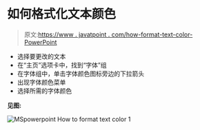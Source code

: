 # 如何格式化文本颜色

> 原文:[https://www . javatpoint . com/how-format-text-color-PowerPoint](https://www.javatpoint.com/how-to-format-text-color-powerpoint)

*   选择要更改的文本
*   在“主页”选项卡中，找到“字体”组
*   在字体组中，单击字体颜色图标旁边的下拉箭头
*   出现字体颜色菜单
*   选择所需的字体颜色

**见图:**

![MSpowerpoint How to format text color 1](../Images/87d8819e6a66380803d0e52ac9582111.png)